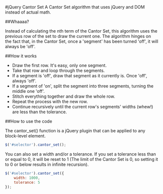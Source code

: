 #jQuery Cantor Set
A Cantor Set algorithm that uses jQuery and DOM instead of actual math.

##Whaaaa?

Instead of calculating the nth term of the Cantor Set, this algorithm uses the previous row of the set to draw the current one. The algorithm hinges on the fact that, in the Cantor Set, once a 'segment' has been turned 'off', it will always be 'off'.

##How it works

- Draw the first row. It's easy, only one segment.
- Take that row and loop through the segments.
- If a segment is 'off', draw that segment as it currently is. Once 'off', always 'off'.
- If a segment of 'on', split the segment into three segments, turning the middle one 'off'.
- Stitch everything together and draw the whole row.
- Repeat the process with the new row.
- Continue recursively until the current row's segments' widths (whew!) are less than the tolerance.

##How to use the code

The cantor_set() function is a jQuery plugin that can be applied to any block-level element.

```javascript
$('#selector').cantor_set();
```

You can also set a width and/or a tolerance. If you set a tolerance less than or equal to 0, it will be reset to 1 (The limit of the Cantor Set is 0, so setting it to 0 or below results in infinite recursion).

```javascript
$('#selector').cantor_set({
    width: 1000,
    tolerance: 5
});
```
